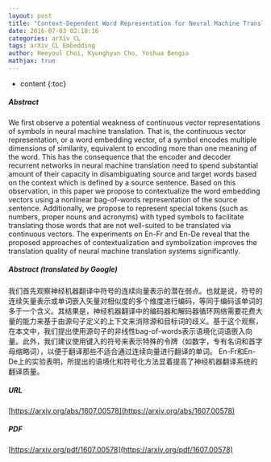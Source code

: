 ```yaml
---
layout: post
title: "Context-Dependent Word Representation for Neural Machine Translation"
date: 2016-07-03 02:18:16
categories: arXiv_CL
tags: arXiv_CL Embedding
author: Heeyoul Choi, Kyunghyun Cho, Yoshua Bengio
mathjax: true
---
```


* content
{:toc}

##### Abstract
We first observe a potential weakness of continuous vector representations of symbols in neural machine translation. That is, the continuous vector representation, or a word embedding vector, of a symbol encodes multiple dimensions of similarity, equivalent to encoding more than one meaning of the word. This has the consequence that the encoder and decoder recurrent networks in neural machine translation need to spend substantial amount of their capacity in disambiguating source and target words based on the context which is defined by a source sentence. Based on this observation, in this paper we propose to contextualize the word embedding vectors using a nonlinear bag-of-words representation of the source sentence. Additionally, we propose to represent special tokens (such as numbers, proper nouns and acronyms) with typed symbols to facilitate translating those words that are not well-suited to be translated via continuous vectors. The experiments on En-Fr and En-De reveal that the proposed approaches of contextualization and symbolization improves the translation quality of neural machine translation systems significantly.

##### Abstract (translated by Google)
我们首先观察神经机器翻译中符号的连续向量表示的潜在弱点。也就是说，符号的连续矢量表示或单词嵌入矢量对相似度的多个维度进行编码，等同于编码该单词的多于一个含义。其结果是，神经机器翻译中的编码器和解码器循环网络需要花费大量的能力来基于由源句子定义的上下文来消除源和目标词的歧义。基于这个观察，在本文中，我们提出使用源句子的非线性bag-of-words表示语境化词语嵌入向量。此外，我们建议使用键入的符号来表示特殊的令牌（如数字，专有名词和首字母缩略词），以便于翻译那些不适合通过连续向量进行翻译的单词。 En-Fr和En-De上的实验表明，所提出的语境化和符号化方法显着提高了神经机器翻译系统的翻译质量。

##### URL
[https://arxiv.org/abs/1607.00578](https://arxiv.org/abs/1607.00578)

##### PDF
[https://arxiv.org/pdf/1607.00578](https://arxiv.org/pdf/1607.00578)

